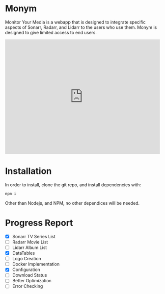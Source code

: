 # Monym
 Monitor Your Media is a webapp that is designed to integrate specific aspects of Sonarr, Radarr, and Lidarr to the users who use them. Monym is designed to give limited access to end users.

<div style="width:100%;height:0px;position:relative;padding-bottom:74.242%;"><iframe src="https://streamable.com/s/f8vox/wiomsv" frameborder="0" width="100%" height="100%" allowfullscreen style="width:100%;height:100%;position:absolute;left:0px;top:0px;overflow:hidden;"></iframe></div>

# Installation
In order to install, clone the git repo, and install dependencies with:
```bash
npm i
```
Other than Nodejs, and NPM, no other dependices will be needed.

# Progress Report
- [x] Sonarr TV Series List
- [ ] Radarr Movie List
- [ ] Lidarr Album List
- [x] DataTables
- [ ] Logo Creation
- [ ] Docker Implementation
- [x] Configuration
- [ ] Download Status
- [ ] Better Optimization
- [ ] Error Checking